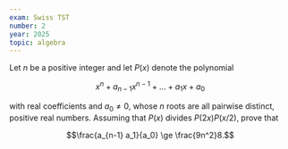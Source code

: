 ```yaml
---
exam: Swiss TST
number: 2
year: 2025
topic: algebra
---
```


Let $n$ be a positive integer and let $P(x)$ denote the polynomial

$$x^n + a_{n-1}x^{n-1} + \dots + a_1 x + a_0$$

with real coefficients and $a_0 \neq 0$, whose $n$ roots are all pairwise distinct,
positive real numbers. Assuming that $P(x)$ divides $P(2x)P(x/2)$, prove that

$$\frac{a_{n-1} a_1}{a_0} \ge \frac{9n^2}8.$$
